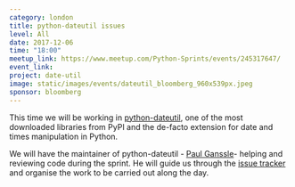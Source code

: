 ```yaml
---
category: london
title: python-dateutil issues
level: All
date: 2017-12-06
time: "18:00"
meetup_link: https://www.meetup.com/Python-Sprints/events/245317647/
event_link:
project: date-util
image: static/images/events/dateutil_bloomberg_960x539px.jpeg
sponsor: bloomberg
---
```


This time we will be working in [python-dateutil](https://github.com/dateutil/dateutil), one of the most downloaded libraries from PyPI and the de-facto extension for date and times manipulation in Python.

We will have the maintainer of python-dateutil - [Paul Ganssle](https://github.com/pganssle)- helping and reviewing code during the sprint. He will guide us through the [issue tracker](https://github.com/dateutil/dateutil/issues) and organise the work to be carried out along the day.